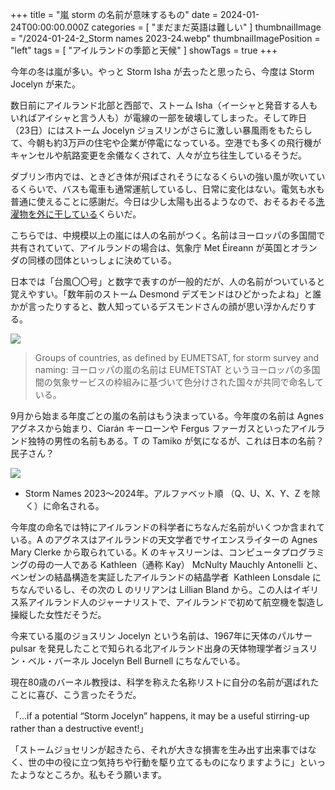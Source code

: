 +++
title = "嵐 storm の名前が意味するもの"
date = 2024-01-24T00:00:00.000Z
categories = [ "まだまだ英語は難しい" ]
thumbnailImage = "/2024-01-24-2_Storm names 2023-24.webp"
thumbnailImagePosition = "left"
tags = [ "アイルランドの季節と天候" ]
showTags = true
+++

今年の冬は嵐が多い。やっと Storm Isha が去ったと思ったら、今度は Storm Jocelyn が来た。

<!--more-->

数日前にアイルランド北部と西部で、ストーム Isha（イーシャと発音する人もいればアイシャと言う人も）が電線の一部を破壊してしまった。そして昨日（23日）にはストーム Jocelyn ジョスリンがさらに激しい暴風雨をもたらして、今朝も約3万戸の住宅や企業が停電になっている。空港でも多くの飛行機がキャンセルや航路変更を余儀なくされて、人々が立ち往生しているそうだ。

ダブリン市内では、ときどき体が飛ばされそうになるくらいの強い風が吹いているくらいで、バスも電車も通常運航しているし、日常に変化はない。電気も水も普通に使えることに感謝だ。今日は少し太陽も出るようなので、おそるおそる[洗濯物を外に干している](https://www.riastra.com/2021/04/%E6%B4%97%E6%BF%AF%E7%89%A9%E3%82%92%E5%A4%96%E3%81%AB%E5%B9%B2%E3%81%99%E5%B9%B8%E3%81%9B/)くらいだ。

こちらでは、中規模以上の嵐には人の名前がつく。名前はヨーロッパの多国間で共有されていて、アイルランドの場合は、気象庁 Met Éireann が英国とオランダの同様の団体といっしょに決めている。

日本では「台風〇〇号」と数字で表すのが一般的だが、人の名前がついていると覚えやすい。「数年前のストーム Desmond デズモンドはひどかったよね」と誰かが言ったりすると、数人知っているデスモンドさんの顔が思い浮かんだりする。

![](/2024-01-24-1_EUMETNET_groups_for_storm-naming.svg.png)

> Groups of countries, as defined by EUMETSAT, for storm survey and naming: ヨーロッパの嵐の名前は EUMETSTAT というヨーロッパの多国間の気象サービスの枠組みに基づいて色分けされた国々が共同で命名している。

9月から始まる年度ごとの嵐の名前はもう決まっている。今年度の名前は Agnes アグネスから始まり、Ciarán キーローンや Fergus ファーガスといったアイルランド独特の男性の名前もある。T の Tamiko が気になるが、これは日本の名前？ 民子さん？

![](</2024-01-24-2_Storm names 2023-24.webp>)

* Storm Names 2023～2024年。アルファベット順 （Q、U、X、Y、Z を除く）に命名される。

今年度の命名では特にアイルランドの科学者にちなんだ名前がいくつか含まれている。A のアグネスはアイルランドの天文学者でサイエンスライターの Agnes Mary Clerke から取られている。K のキャスリーンは、コンピュータプログラミングの母の一人である Kathleen（通称 Kay） McNulty Mauchly Antonelli と、ベンゼンの結晶構造を実証したアイルランドの結晶学者  Kathleen Lonsdale にちなんでいるし、その次の L のリリアンは Lillian Bland から。この人はイギリス系アイルランド人のジャーナリストで、アイルランドで初めて航空機を製造し操縦した女性だそうだ。

今来ている嵐のジョスリン Jocelyn という名前は、1967年に天体のパルサー pulsar を発見したことで知られる北アイルランド出身の天体物理学者ジョスリン・ベル・バーネル Jocelyn Bell Burnell にちなんでいる。

現在80歳のバーネル教授は、科学を称えた名称リストに自分の名前が選ばれたことに喜び、こう言ったそうだ。

「...if a potential “Storm Jocelyn” happens, it may be a useful stirring-up rather than a destructive event!」

「ストームジョセリンが起きたら、それが大きな損害を生み出す出来事ではなく、世の中の役に立つ気持ちや行動を駆り立てるものになりますように」といったようなところか。私もそう願います。
